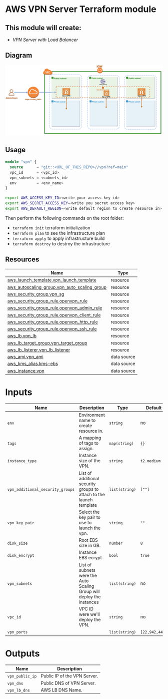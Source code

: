 # AWS VPN Server Terraform module

## This module will create:
- _VPN Server with Load Balancer_

## **Diagram**
![](diagram/VPN.png)

## **Usage**
```terraform
module "vpn" {
  source      = "git::<URL_OF_THIS_REPO>//vpn?ref=main"
  vpc_id      = <vpc_id>
  vpn_subnets = <subnets_id>
  env         = <env_name>
}

```

```bash
export AWS_ACCESS_KEY_ID=<write your access key id>
export AWS_SECRET_ACCESS_KEY=<write you secret access key>
export AWS_DEFAULT_REGION=<write default region to create resource in>
```

Then perform the following commands on the root folder:
- `terraform init` terraform initialization
- `terraform plan` to see the infrastructure plan
- `terraform apply` to apply infrastructure build
- `terraform destroy` to destroy the infrastructure

## **Resources**
|Name|Type|
|----|----|
|[aws_launch_template.vpn_launch_template](https://registry.terraform.io/providers/hashicorp/aws/latest/docs/resources/launch_template)|resource|
|[aws_autoscaling_group.vpn_auto_scaling_group](https://registry.terraform.io/providers/hashicorp/aws/latest/docs/resources/autoscaling_group)|resource|
|[aws_security_group.vpn_sg](https://registry.terraform.io/providers/hashicorp/aws/latest/docs/resources/security_group)|resource|
|[aws_security_group_rule.openvpn_rule](https://registry.terraform.io/providers/hashicorp/aws/latest/docs/resources/security_group_rule)|resource|
|[aws_security_group_rule.openvpn_admin_rule](https://registry.terraform.io/providers/hashicorp/aws/latest/docs/resources/security_group_rule)|resource|
|[aws_security_group_rule.openvpn_client_rule](https://registry.terraform.io/providers/hashicorp/aws/latest/docs/resources/security_group_rule)|resource|
|[aws_security_group_rule.openvpn_http_rule](https://registry.terraform.io/providers/hashicorp/aws/latest/docs/resources/security_group_rule)|resource|
|[aws_security_group_rule.openvpn_ssh_rule](https://registry.terraform.io/providers/hashicorp/aws/latest/docs/resources/security_group_rule)|resource|
|[aws_lb.vpn_lb](https://registry.terraform.io/providers/hashicorp/aws/latest/docs/resources/lb)|resource|
|[aws_lb_target_group.vpn_target_group](https://registry.terraform.io/providers/hashicorp/aws/latest/docs/resources/lb_target_group)|resource|
|[aws_lb_listerer.vpn_lb_listener](https://registry.terraform.io/providers/hashicorp/aws/latest/docs/resources/lb_listener)|resource|
|[aws_ami.vpn_ami](https://registry.terraform.io/providers/hashicorp/aws/latest/docs/data-sources/ami)|data source|
|[aws_kms_alias.kms-ebs](https://registry.terraform.io/providers/hashicorp/aws/latest/docs/data-sources/kms_alias)|data source|
|[aws_instance.vpn](https://registry.terraform.io/providers/hashicorp/aws/latest/docs/data-sources/instance)|data source|


# **Inputs**
|Name|Description|Type|Default|Required|
|----|-----------|----|-------|--------|
|`env`|Environment name to create resource in.|`string`|no|true|
|`tags`|A mapping of tags to assign.|`map(string)`|`{}`|no|
|`instance_type`|Instance size of the VPN.|`string`|`t2.medium`|true|
|`vpn_additional_security_groups`|List of additional security groups to attach to the launch template|`list(string)`|`[""]`|no|
|`vpn_key_pair`|Select the key pair to use to launch the vpn.|`string`|`""`|no|
|`disk_size`|Root EBS size in GB.|`number`|`8`|yes|
|`disk_encrypt`|Instance EBS ecrypt|`bool`|`true`|no|
|`vpn_subnets`|List of subnets were the Auto Scaling Group will deploy the instances|`list(string)`|no|yes|
|`vpc_id`|VPC ID were we'll deploy the VPN.|`string`|no|yes|
|`vpn_ports`||`list(string)`|`[22,942,443]`|yes|

# **Outputs**
|Name|Description|
|----|-----------|
|`vpn_public_ip`|Public IP of the VPN Server.|
|`vpn_dns`|Public DNS of VPN Server.|
|`vpn_lb_dns`|AWS LB DNS Name.|